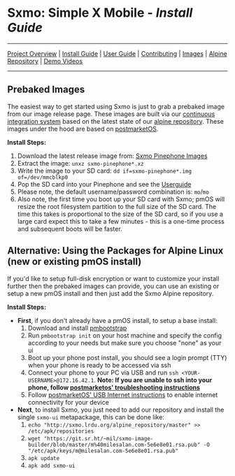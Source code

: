 # **Sxmo**: Simple X Mobile - *Install Guide*

---

[Project Overview](https://sr.ht/~mil/Sxmo) | [Install Guide](https://git.sr.ht/~mil/sxmo-docs/tree/master/INSTALLGUIDE.md) | [User Guide](https://git.sr.ht/~mil/sxmo-docs/tree/master/USERGUIDE.md) | [Contributing](https://git.sr.ht/~mil/sxmo-docs/tree/master/CONTRIBUTING.md) | [Images](http://images.lrdu.org/) | [Alpine Repository](http://sxmo.lrdu.org/alpine_repository/master) | [Demo Videos](http://media.lrdu.org/sxmo_pinephone_demos)

---

## **Prebaked Images**

The easiest way to get started using Sxmo is just to grab a prebaked image from our image release page.
These images are built via our [continuous integration system](https://builds.sr.ht/~mil/sxmo-image-builder) 
based on the latest state of our [alpine repository](http://sxmo.lrdu.org/alpine_repository).  These
images under the hood are based on [postmarketOS](http://postmarketos.org).

**Install Steps:**

1. Download the latest release image from: [Sxmo Pinephone Images](http://images.lrdu.org/)
2. Extract the image: `unxz sxmo-pinephone*.xz`
3. Write  the image to your SD card: `dd if=sxmo-pinephone*.img of=/dev/mmcblkp0`
4. Pop the SD card into your Pinephone and see the [Userguide](https://git.sr.ht/~mil/sxmo-docs/tree/master/USERGUIDE.md)
5. Please note, the default username/password combination is: `mo`/`mo`
6. Also note, the first time you boot up your SD card with Sxmo; pmOS will resize
   the root filesystem partition to the full size of the SD card. The time this takes
   is proportional to the size of the SD card, so if you use a large card expect
   this to take a few minutes - this is a one-time process and subsequent boots
   will be faster.

## **Alternative: Using the Packages for Alpine Linux** (new or existing pmOS install)

If you'd like to setup full-disk encryption or want to customize your install further then the prebaked images can provide, you can use an existing or setup a new pmOS install and then just add the Sxmo Alpine repository.

**Install Steps:**

- **First**, if you don't already have a pmOS install, to setup a base install:
  1. Download and install [pmbootstrap](https://gitlab.com/postmarketOS/pmbootstrap)
  2. Run `pmbootstrap init` on your host machine and specify the config according to your needs but make sure you choose "none" as your ui
  3. Boot up your phone post install, you should see a login prompt (TTY) when your phone is ready to be accessed via ssh
  4. Connect your phone to your PC via USB and run `ssh <YOUR-USERNAME>@172.16.42.1`. **Note: If you are unable to ssh into your phone, follow [postmarketos' troubleshooting instructions](https://wiki.postmarketos.org/wiki/USB_Network)**
  5. Follow [postmarketOS' USB Internet instructions](https://wiki.postmarketos.org/wiki/USB_Internet) to enable internet connectivity for your device
- **Next**, to install Sxmo, you just need to add our repository and install the single `sxmo-ui` metapackage, this can be done like:
  1. `echo "http://sxmo.lrdu.org/alpine_repository/master" >> /etc/apk/repositories`
  2. `wget "https://git.sr.ht/~mil/sxmo-image-builder/blob/master/m%40milesalan.com-5e6e8e01.rsa.pub" -O "/etc/apk/keys/m@milesalan.com-5e6e8e01.rsa.pub"`
  3. `apk update`
  4. `apk add sxmo-ui`
